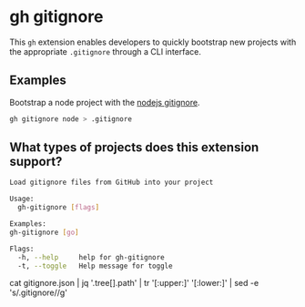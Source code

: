 # gh gitignore

This `gh` extension enables developers to quickly bootstrap new projects with the appropriate `.gitignore` through a CLI interface.

## Examples

Bootstrap a node project with the [nodejs gitignore](https://github.com/github/gitignore/blob/main/Node.gitignore).

```bash
gh gitignore node > .gitignore
```

## What types of projects does this extension support?

```bash
Load gitignore files from GitHub into your project

Usage:
  gh-gitignore [flags]

Examples:
gh-gitignore [go]

Flags:
  -h, --help     help for gh-gitignore
  -t, --toggle   Help message for toggle
```

cat gitignore.json | jq '.tree[].path' | tr '[:upper:]' '[:lower:]' | sed -e 's/\.gitignore//g'